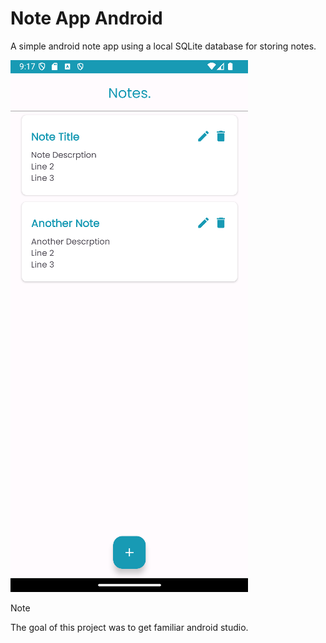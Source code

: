 # Note App Android

A simple android note app using a local SQLite database for storing notes.

![design.png](screenshots/design.png)

> [!NOTE]
> The goal of this project was to get familiar android studio.
